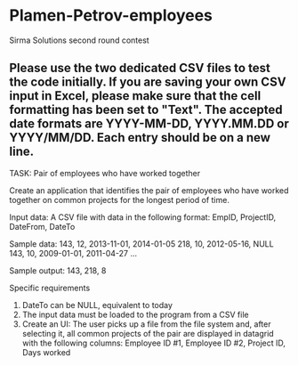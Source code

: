 # Plamen-Petrov-employees
Sirma Solutions second round contest

Please use the two dedicated CSV files to test the code initially.
If you are saving your own CSV input in Excel, please make sure that the cell formatting has been set to "Text".
The accepted date formats are YYYY-MM-DD, YYYY.MM.DD or YYYY/MM/DD. Each entry should be on a new line.
----------------------------------
TASK:
Pair of employees who have worked together

Create an application that identifies the pair of employees who have worked
together on common projects for the longest period of time.

Input data:
 A CSV file with data in the following format:
 EmpID, ProjectID, DateFrom, DateTo
 
Sample data:
143, 12, 2013-11-01, 2014-01-05
218, 10, 2012-05-16, NULL
143, 10, 2009-01-01, 2011-04-27
...

Sample output:
 143, 218, 8
 
 Specific requirements
1) DateTo can be NULL, equivalent to today
2) The input data must be loaded to the program from a CSV file
3) Create an UI:
The user picks up a file from the file system and, after selecting it, all common
projects of the pair are displayed in datagrid with the following columns:
Employee ID #1, Employee ID #2, Project ID, Days worked
